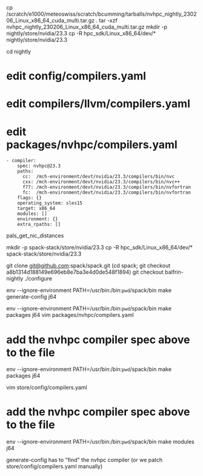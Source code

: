 cp /scratch/e1000/meteoswiss/scratch/bcumming/tarballs/nvhpc_nightly_230206_Linux_x86_64_cuda_multi.tar.gz .
tar -xzf nvhpc_nightly_230206_Linux_x86_64_cuda_multi.tar.gz
mkdir -p nightly/store/nvidia/23.3
cp -R hpc_sdk/Linux_x86_64/dev/* nightly/store/nvidia/23.3

cd nightly

# edit config/compilers.yaml
# edit compilers/llvm/compilers.yaml

# edit packages/nvhpc/compilers.yaml
```
- compiler:
    spec: nvhpc@23.3
    paths:
      cc:  /mch-environment/devt/nvidia/23.3/compilers/bin/nvc
      cxx: /mch-environment/devt/nvidia/23.3/compilers/bin/nvc++
      f77: /mch-environment/devt/nvidia/23.3/compilers/bin/nvfortran
      fc:  /mch-environment/devt/nvidia/23.3/compilers/bin/nvfortran
    flags: {}
    operating_system: sles15
    target: x86_64
    modules: []
    environment: {}
    extra_rpaths: []
```

pals_get_nic_distances

mkdir -p spack-stack/store/nvidia/23.3
cp -R hpc_sdk/Linux_x86_64/dev/* spack-stack/store/nvidia/23.3

git clone git@github.com:spack/spack.git
(cd spack; git checkout a8b1314d188149e696eb8e7ba3e4d0de548f1894)
git checkout balfrin-nightly
./configure

env --ignore-environment PATH=/usr/bin:/bin:`pwd`/spack/bin make generate-config j64

env --ignore-environment PATH=/usr/bin:/bin:`pwd`/spack/bin make packages j64
vim packages/nvhpc/compilers.yaml
# add the nvhpc compiler spec above to the file

env --ignore-environment PATH=/usr/bin:/bin:`pwd`/spack/bin make packages j64

vim store/config/compilers.yaml
# add the nvhpc compiler spec above to the file

env --ignore-environment PATH=/usr/bin:/bin:`pwd`/spack/bin make modules j64


generate-config has to "find" the nvhpc compiler (or we patch store/config/compilers.yaml manually)

